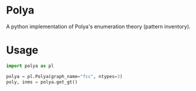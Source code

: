 # Polya 
A python implementation of Polya's enumeration theory (pattern inventory).

# Usage 
```python
import polya as pl 

polya = pl.Polya(graph_name="fcc", ntypes=3)
poly, inms = polya.get_gt()
```
 

